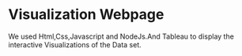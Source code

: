 # Visualization Webpage 
We used Html,Css,Javascript and NodeJs.And Tableau to display the interactive Visualizations of the Data set.
